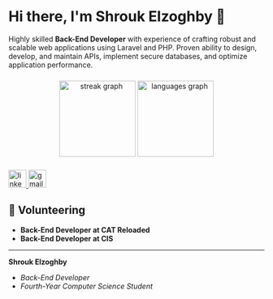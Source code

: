 # Hi there, I'm Shrouk Elzoghby 🌟

Highly skilled **Back-End Developer** with experience of crafting robust and scalable web applications using Laravel and PHP. Proven ability to design, develop, and maintain APIs, implement secure databases, and optimize application performance.


###

<div align="center">
 <img src="https://streak-stats.demolab.com?user=shroukelzoghby&locale=en&mode=daily&theme=dracula&hide_border=false&border_radius=5" height="150" alt="streak graph"  /> 
   <img src="https://github-readme-stats.vercel.app/api/top-langs?username=shroukelzoghby&locale=en&hide_title=false&layout=compact&card_width=320&langs_count=5&theme=dracula&hide_border=false" height="150" alt="languages graph"  />
</div>

###

<div align="left">
  <a href="[www.linkedin.com/in/shrouk-meme-elzoghby](https://www.linkedin.com/in/shrouk-meme-elzoghby/)" target="_blank">
    <img src="https://img.shields.io/static/v1?message=LinkedIn&logo=linkedin&label=Shroukelzoghby&color=0077B5&logoColor=white&labelColor=&style=for-the-badge" height="35" alt="linkedin logo"  />
  </a>
  <a href="mailto:shrouk.elzoghby1@gmail.com" target="_blank">
    <img src="https://img.shields.io/static/v1?message=Gmail&logo=gmail&label=shroukelzoghby&color=D14836&logoColor=white&labelColor=&style=for-the-badge" height="35" alt="gmail logo"  />
  </a>
</div>


###

## 🤝 Volunteering
- **Back-End Developer at CAT Reloaded**
- **Back-End Developer at CIS**

---

**Shrouk Elzoghby**  
- *Back-End Developer* 
- *Fourth-Year Computer Science Student*  
